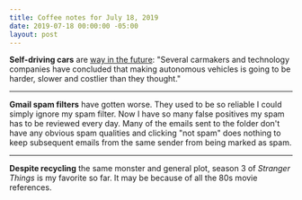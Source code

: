 ```yaml
---
title: Coffee notes for July 18, 2019
date: 2019-07-18 00:00:00 -05:00
layout: post
---
```


**Self-driving cars** are [way in the future](https://www.nytimes.com/2019/07/17/business/self-driving-autonomous-cars.html?action=click&module=News&pgtype=Homepage): "Several carmakers and technology companies have concluded that making autonomous vehicles is going to be harder, slower and costlier than they thought."

* * *

**Gmail spam filters** have gotten worse. They used to be so reliable I could simply ignore my spam filter. Now I have so many false positives my spam has to be reviewed every day. Many of the emails sent to the folder don't have any obvious spam qualities and clicking "not spam" does nothing to keep subsequent emails from the same sender from being marked as spam.

* * *

**Despite recycling** the same monster and general plot, season 3 of _Stranger Things_ is my favorite so far. It may be because of all the 80s movie references.

